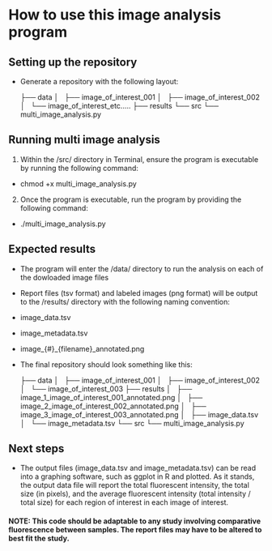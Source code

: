 
# How to use this image analysis program #

## Setting up the repository ##

- Generate a repository with the following layout:

    ├── data
    │   ├── image_of_interest_001
    │   ├── image_of_interest_002
    │   └── image_of_interest_etc.....
    ├── results
    └── src
        └── multi_image_analysis.py

## Running multi image analysis ##

1. Within the /src/ directory in Terminal, ensure the program is executable by running the following command:
 - chmod +x multi_image_analysis.py
2. Once the program is executable, run the program by providing the following command:
 - ./multi_image_analysis.py

## Expected results ##

- The program will enter the /data/ directory to run the analysis on each of the dowloaded image files
- Report files (tsv format) and labeled images (png format) will be output to the /results/ directory with the following naming convention:
 - image_data.tsv
 - image_metadata.tsv
 - image_{#}_{filename}_annotated.png


- The final repository should look something like this:

    ├── data
    │   ├── image_of_interest_001
    │   ├── image_of_interest_002
    │   └── image_of_interest_003
    ├── results
    │   ├── image_1_image_of_interest_001_annotated.png
    │   ├── image_2_image_of_interest_002_annotated.png
    │   ├── image_3_image_of_interest_003_annotated.png
    │   ├── image_data.tsv
    │   └── image_metadata.tsv
    └── src
        └── multi_image_analysis.py

 
## Next steps ##

- The output files (image_data.tsv and image_metadata.tsv) can be read into a graphing software, such as ggplot in R and plotted. As it stands, the output data file will report the total fluorescent intensity, the total size (in pixels), and the average fluorescent intensity (total intensity / total size) for each region of interest in each image of interest.




#### NOTE: This code should be adaptable to any study involving comparative fluorescence between samples. The report files may have to be altered to best fit the study. ####